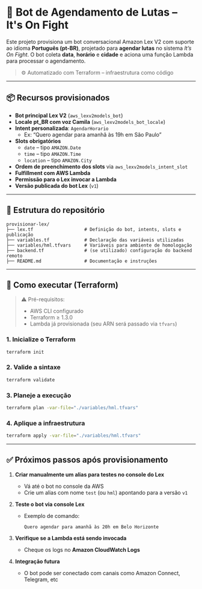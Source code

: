 # 🤖 Bot de Agendamento de Lutas – It's On Fight

Este projeto provisiona um bot conversacional Amazon Lex V2 com suporte ao idioma **Português (pt-BR)**, projetado para **agendar lutas** no sistema *It’s On Fight*. O bot coleta **data**, **horário** e **cidade** e aciona uma função Lambda para processar o agendamento.

> ⚙️ Automatizado com Terraform – infraestrutura como código

---

## 📦 Recursos provisionados

- **Bot principal Lex V2** (`aws_lexv2models_bot`)
- **Locale pt_BR com voz Camila** (`aws_lexv2models_bot_locale`)
- **Intent personalizada**: `AgendarHorario`
  - Ex: “Quero agendar para amanhã às 19h em São Paulo”
- **Slots obrigatórios**
  - `date` – tipo `AMAZON.Date`
  - `time` – tipo `AMAZON.Time`
  - `location` – tipo `AMAZON.City`
- **Ordem de preenchimento dos slots** via `aws_lexv2models_intent_slot`
- **Fulfillment com AWS Lambda**
- **Permissão para o Lex invocar a Lambda**
- **Versão publicada do bot Lex** (`v1`)

---

## 🧭 Estrutura do repositório

```
provisionar-lex/
├── lex.tf                   # Definição do bot, intents, slots e publicação
├── variables.tf             # Declaração das variáveis utilizadas
├── variables/hml.tfvars     # Variáveis para ambiente de homologação
├── backend.tf               # (se utilizado) configuração do backend remoto
├── README.md                # Documentação e instruções
```

---

## 🚀 Como executar (Terraform)

> ⚠️ Pré-requisitos:
> - AWS CLI configurado
> - Terraform ≥ 1.3.0
> - Lambda já provisionada (seu ARN será passado via `tfvars`)

### 1. Inicialize o Terraform

```bash
terraform init
```

### 2. Valide a sintaxe

```bash
terraform validate
```

### 3. Planeje a execução

```bash
terraform plan -var-file="./variables/hml.tfvars"
```

### 4. Aplique a infraestrutura

```bash
terraform apply -var-file="./variables/hml.tfvars"
```

---

## ✅ Próximos passos após provisionamento

1. **Criar manualmente um alias para testes no console do Lex**
   - Vá até o bot no console da AWS
   - Crie um alias com nome `test` (ou `hml`) apontando para a versão `v1`

2. **Teste o bot via console Lex**
   - Exemplo de comando:
     ```
     Quero agendar para amanhã às 20h em Belo Horizonte
     ```

3. **Verifique se a Lambda está sendo invocada**
   - Cheque os logs no **Amazon CloudWatch Logs**

4. **Integração futura**
   - O bot pode ser conectado com canais como Amazon Connect, Telegram, etc
